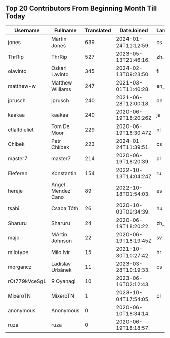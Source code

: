 ## Top 20 Contributors From Beginning Month Till Today ##
|Username|Fullname|Translated|DateJoined|Language|
|--------|--------|----------|----------|-------|
|jones|Martin Joneš|639|2024-01-24T11:12:59.|cs|
|ThrRip|ThrRip|527|2023-05-13T21:46:16.|zh_Hans|
|olavinto|Oskari Lavinto|345|2024-02-13T09:23:50.|fi|
|matthew-w|Matthew Williams|247|2021-03-01T11:40:28.|en_AU|
|jprusch|jprusch|240|2021-06-28T12:00:18.|de|
|kaakaa|kaakaa|240|2020-06-19T18:20:26Z|ja|
|ctlaltdieliet|Tom De Moor|229|2020-06-19T16:30:47Z|nl|
|Chlbek|Petr Chlíbek|223|2024-01-24T11:39:51.|cs|
|master7|master7|214|2020-06-19T18:20:39.|pl|
|Eleferen|Konstantin|154|2022-10-13T14:04:24Z|ru|
|hereje|Angel Mendez Cano|89|2022-10-18T01:54:03.|es|
|tsabi|Csaba Tóth|26|2020-10-03T09:34:39.|hu|
|Sharuru|Sharuru|24|2020-06-19T18:20:22.|zh_Hans|
|majo|MArtin Johnson|22|2020-06-19T18:19:45Z|sv|
|milotype|Milo Ivir|15|2021-10-30T10:27:42.|hr|
|morgancz|Ladislav Urbánek|11|2023-03-28T10:19:33.|cs|
|rOt779kVceSgL|R Oyanagi|10|2023-06-16T02:12:43.||
|MixeroTN|MixeroTN|1|2023-10-04T17:54:05.|pl|
|anonymous|Anonymous|0|2020-06-10T18:34:14.||
|ruza|ruza|0|2020-06-19T18:18:57.||
